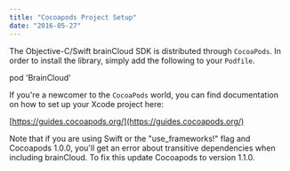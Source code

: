 ```yaml
---
title: "Cocoapods Project Setup"
date: "2016-05-27"
---
```


The Objective-C/Swift brainCloud SDK is distributed through `CocoaPods`. In order to install the library, simply add the following to your `Podfile`.

pod 'BrainCloud'

If you're a newcomer to the `CocoaPods` world, you can find documentation on how to set up your Xcode project here:

[https://guides.cocoapods.org/](https://guides.cocoapods.org/)

Note that if you are using Swift or the "use_frameworks!" flag and Cocoapods 1.0.0, you'll get an error about transitive dependencies when including brainCloud. To fix this update Cocoapods to version 1.1.0.
